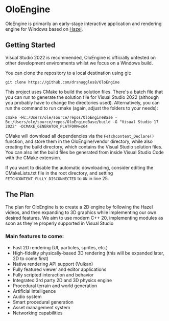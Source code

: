 # OloEngine

OloEngine is primarily an early-stage interactive application and rendering engine for Windows based on [Hazel](https://github.com/TheCherno/Hazel/).

## Getting Started
Visual Studio 2022 is recommended, OloEngine is officially untested on other development environments whilst we focus on a Windows build.

You can clone the repository to a local destination using git:

`git clone https://github.com/drsnuggles8/OloEngine`

This project uses CMake to build the solution files. There's a batch file that you can run to generate the solution file for Visual Studio 2022 (although you probably have to change the directories used).
Alternatively, you can run the command to run cmake (again, adjust the folders to your needs):

`cmake -Hc:/Users/ole/source/repos/OloEngineBase -Bc:/Users/ole/source/repos/OloEngineBase/build -G "Visual Studio 17 2022" -DCMAKE_GENERATOR_PLATFORM=x64`

CMake will download all dependencies via the `Fetchcontent_Declare()` function, and store them in the OloEngine/vendor directory, while also creating the build directory, which contains the Visual Studio solution files. You can also let the build files be generated from inside Visual Studio Code with the CMake extension.

If you want to disable the automatic downloading, consider editing the CMakeLists.txt file in the root directory, and setting `FETCHCONTENT_FULLY_DISCONNECTED` to `ON` in line 25.

## The Plan
The plan for OloEngine is to create a 2D engine by following the Hazel videos, and then expanding to 3D graphics while implementing our own desired features.
We aim to use modern C++ 20, implementing modules as soon as they're properly supported in Visual Studio

### Main features to come:
- Fast 2D rendering (UI, particles, sprites, etc.)
- High-fidelity physically-based 3D rendering (this will be expanded later, 2D to come first)
- Native rendering API support (Vulkan)
- Fully featured viewer and editor applications
- Fully scripted interaction and behavior
- Integrated 3rd party 2D and 3D physics engine
- Procedural terrain and world generation
- Artificial Intelligence
- Audio system
- Smart procedural generation
- Asset management system
- Networking capabilities
